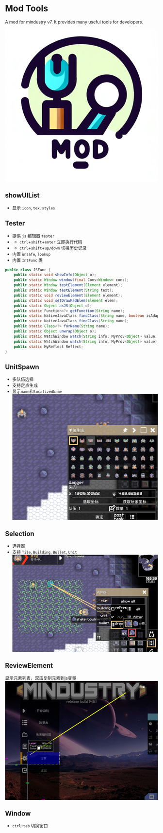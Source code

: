 # Mod Tools

A mod for mindustry v7.
It provides many useful tools for developers.

![icon.png](./assets/icon.png)

## showUIList

- 显示 `icon`, `tex`, `styles`

## Tester

- 提供 `js` 编辑器 `tester`
-
    - `ctrl`+`shift`+`enter` 立即执行代码
-
    - `ctrl`+`shift`+`up/down` 切换历史记录
- 内置 `unsafe`, `lookup`
- 内置 `IntFunc` 类
```java
public class JSFunc {
	public static void showInfo(Object o);
	public static Window window(final Cons<Window> cons);
	public static Window testElement(Element element);
	public static Window testElement(String text);
	public static void reviewElement(Element element);
	public static void setDrawPadElem(Element elem);
	public static Object asJS(Object o);
	public static Function<?> getFunction(String name);
	public static NativeJavaClass findClass(String name, boolean isAdapter);
	public static NativeJavaClass findClass(String name);
	public static Class<?> forName(String name);
	public static Object unwrap(Object o);
	public static WatchWindow watch(String info, MyProv<Object> value, float interval);
	public static WatchWindow watch(String info, MyProv<Object> value);
	public static MyReflect Reflect;
}
```

## UnitSpawn

- 多队伍选择
- 支持定点生成
- 显示`name`和`localizedName`
  ![unitSpawn](./screenshots/unit_spawn.png)

## Selection

- 选择器
- 支持 `Tile`, `Building`, `Bullet`, `Unit`
  ![selection](./screenshots/selection.png)

## ReviewElement
显示元素列表，双击复制元素到js变量
![reviewElement](./screenshots/review_element.png)

## Window
- `ctrl+tab` 切换窗口